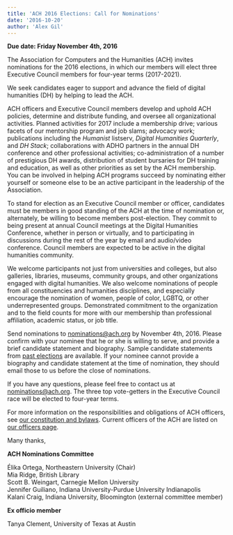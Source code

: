 ```yaml
---
title: 'ACH 2016 Elections: Call for Nominations'
date: '2016-10-20'
author: 'Alex Gil'
---
```

**Due date: Friday November 4th, 2016**

The Association for Computers and the Humanities (ACH) invites nominations for the 2016 elections, in which our members will elect three Executive Council members for four­-year terms (2017-2021).

We seek candidates eager to support and advance the field of digital humanities (DH) by helping to lead the ACH.

ACH officers and Executive Council members develop and uphold ACH policies, determine and distribute funding, and oversee all organizational activities. Planned activities for 2017 include a membership drive; various facets of our mentorship program and job slams; advocacy work; publications including the *Humanist* listserv, *Digital Humanities Quarterly*, and *DH Stack*; collaborations with ADHO partners in the annual DH conference and other professional activities; co-­administration of a number of prestigious DH awards, distribution of student bursaries for DH training and education, as well as other priorities as set by the ACH membership. You can be involved in helping ACH programs succeed by nominating either yourself or someone else to be an active participant in the leadership of the Association.

To stand for election as an Executive Council member or officer, candidates must be members in good standing of the ACH at the time of nomination or, alternately, be willing to become members post-election. They commit to being present at annual Council meetings at the Digital Humanities Conference, whether in person or virtually, and to participating in discussions during the rest of the year by email and audio/video conference. Council members are expected to be active in the digital humanities community.

We welcome participants not just from universities and colleges, but also galleries, libraries, museums, community groups, and other organizations engaged with digital humanities. We also welcome nominations of people from all constituencies and humanities disciplines, and especially encourage the nomination of women, people of color, LGBTQ, or other under­represented groups. Demonstrated commitment to the organization and to the field counts for more with our membership than professional affiliation, academic status, or job title.

Send nominations to [nominations@ach.org](mailto:nominations@ach.org) by November 4th, 2016. Please confirm with your nominee that he or she is willing to serve, and provide a brief candidate statement and biography. Sample candidate statements from [past elections](/news/2011/12/elections-candidates/) are available. If your nominee cannot provide a biography and candidate statement at the time of nomination, they should email those to us before the close of nominations.

If you have any questions, please feel free to contact us at [nominations@ach.org](mailto:nominations@ach.org). The three top vote­-getters in the Executive Council race will be elected to four-­year terms.

For more information on the responsibilities and obligations of ACH officers, see [our constitution and bylaws](/about/constitution). Current officers of the ACH are listed on [our officers page](/about/officers).

Many thanks,

**ACH Nominations Committee**

Élika Ortega, Northeastern University (Chair)  
Mia Ridge, British Library  
Scott B. Weingart, Carnegie Mellon University  
Jennifer Guiliano, Indiana University-Purdue University Indianapolis  
Kalani Craig, Indiana University, Bloomington (external committee member)

**Ex officio member**

Tanya Clement, University of Texas at Austin
